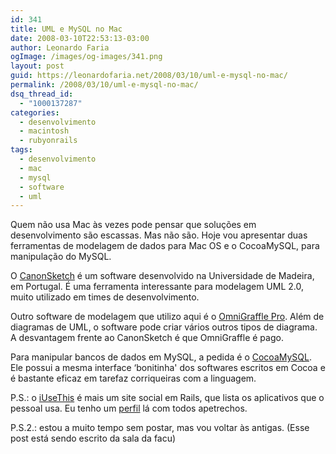```yaml
---
id: 341
title: UML e MySQL no Mac
date: 2008-03-10T22:53:13-03:00
author: Leonardo Faria
ogImage: /images/og-images/341.png
layout: post
guid: https://leonardofaria.net/2008/03/10/uml-e-mysql-no-mac/
permalink: /2008/03/10/uml-e-mysql-no-mac/
dsq_thread_id:
  - "1000137287"
categories:
  - desenvolvimento
  - macintosh
  - rubyonrails
tags:
  - desenvolvimento
  - mac
  - mysql
  - software
  - uml
---
```

Quem não usa Mac às vezes pode pensar que soluções em desenvolvimento são escassas. Mas não são. Hoje vou apresentar duas ferramentas de modelagem de dados para Mac OS e o CocoaMySQL, para manipulação do MySQL.

O [CanonSketch](http://dme.uma.pt/projects/canonsketch/) é um software desenvolvido na Universidade de Madeira, em Portugal. É uma ferramenta interessante para modelagem UML 2.0, muito utilizado em times de desenvolvimento.

Outro software de modelagem que utilizo aqui é o [OmniGraffle Pro](http://www.omnigroup.com/applications/omnigraffle/). Além de diagramas de UML, o software pode criar vários outros tipos de diagrama. A desvantagem frente ao CanonSketch é que OmniGraffle é pago.

Para manipular bancos de dados em MySQL, a pedida é o [CocoaMySQL](http://cocoamysql.sourceforge.net/). Ele possui a mesma interface &#8216;bonitinha' dos softwares escritos em Cocoa e é bastante eficaz em tarefaz corriqueiras com a linguagem.

P.S.: o [iUseThis](http://www.iusethis.com) é mais um site social em Rails, que lista os aplicativos que o pessoal usa. Eu tenho um [perfil](http://osx.iusethis.com/user/leozera) lá com todos apetrechos.

P.S.2.: estou a muito tempo sem postar, mas vou voltar às antigas. (Esse post está sendo escrito da sala da facu)
